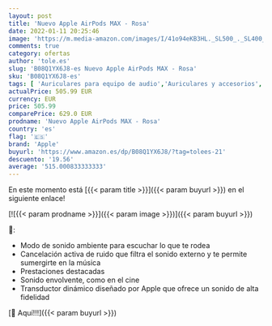 ```yaml
---
layout: post
title: 'Nuevo Apple AirPods MAX - Rosa'
date: 2022-01-11 20:25:46
image: 'https://m.media-amazon.com/images/I/41o94eKB3HL._SL500_._SL400_.jpg'
comments: true
category: ofertas
author: 'tole.es'
slug: 'B08Q1YX6J8-es Nuevo Apple AirPods MAX - Rosa'
sku: 'B08Q1YX6J8-es'
tags: [ 'Auriculares para equipo de audio','Auriculares y accesorios','Electrónica','apple', ]
actualPrice: 505.99 EUR
currency: EUR
price: 505.99
comparePrice: 629.0 EUR
prodname: 'Nuevo Apple AirPods MAX - Rosa'
country: 'es'
flag: '🇪🇸'
brand: 'Apple'
buyurl: 'https://www.amazon.es/dp/B08Q1YX6J8/?tag=tolees-21'
descuento: '19.56'
average: '515.000833333333'
---
```


En este momento está [{{< param title >}}]({{< param buyurl >}}) en el siguiente enlace!

[![{{< param prodname >}}]({{< param image >}})]({{< param buyurl >}})

🔎:

- Modo de sonido ambiente para escuchar lo que te rodea
- Cancelación activa de ruido que filtra el sonido externo y te permite sumergirte en la música
- Prestaciones destacadas
- Sonido envolvente, como en el cine
- Transductor dinámico diseñado por Apple que ofrece un sonido de alta fidelidad

[🛒 Aquí!!!]({{< param buyurl >}})
